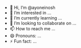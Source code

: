 - 👋 Hi, I’m @ayoneinosh
- 👀 I’m interested in ...
- 🌱 I’m currently learning ...
- 💞️ I’m looking to collaborate on ...
- 📫 How to reach me ...
- 😄 Pronouns: ...
- ⚡ Fun fact: ...

<!---
ayoneinosh/ayoneinosh is a ✨ special ✨ repository because its `README.md` (this file) appears on your GitHub profile.
You can click the Preview link to take a look at your changes.
--->

